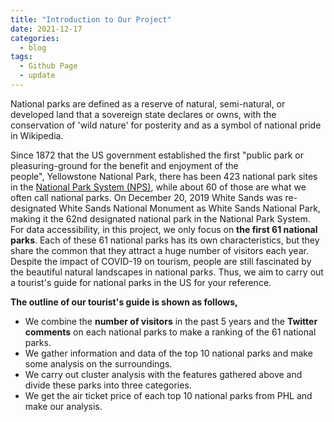 ```yaml
---
title: "Introduction to Our Project"
date: 2021-12-17
categories:
  - blog
tags:
  - Github Page
  - update
---
```


National parks are defined as a reserve of natural, semi-natural, or developed land that a sovereign state declares or owns, with the conservation of 'wild nature' for posterity and as a symbol of national pride in Wikipedia. 

Since 1872 that the US government established the first "public park or pleasuring-ground for the benefit and enjoyment of the people", Yellowstone National Park, there has been 423 national park sites in the [National Park System (NPS)][National Park System (NPS)], while about 60 of those are what we often call national parks. On December 20, 2019 White Sands was re-designated White Sands National Monument as White Sands National Park, making it the 62nd designated national park in the National Park System. For data accessibility, in this project, we only focus on **the first 61 national parks**. Each of these 61 national parks has its own characteristics, but they share the common that they attract a huge number of visitors each year. Despite the impact of COVID-19 on tourism, people are still fascinated by the beautiful natural landscapes in national parks. Thus, we aim to carry out a tourist's guide for national parks in the US for your reference. 


**The outline of our tourist's guide is shown as follows,**

- We combine the **number of visitors** in the past 5 years and the **Twitter comments** on each national parks to make a ranking of the 61 national parks.
- We gather information and data of the top 10 national parks and make some analysis on the surroundings.
- We carry out cluster analysis with the features gathered above and divide these parks into three categories.
- We get the air ticket price of each top 10 national parks from PHL and make our analysis.


[National Park System (NPS)]: https://www.nps.gov/aboutus/national-park-system.htm

